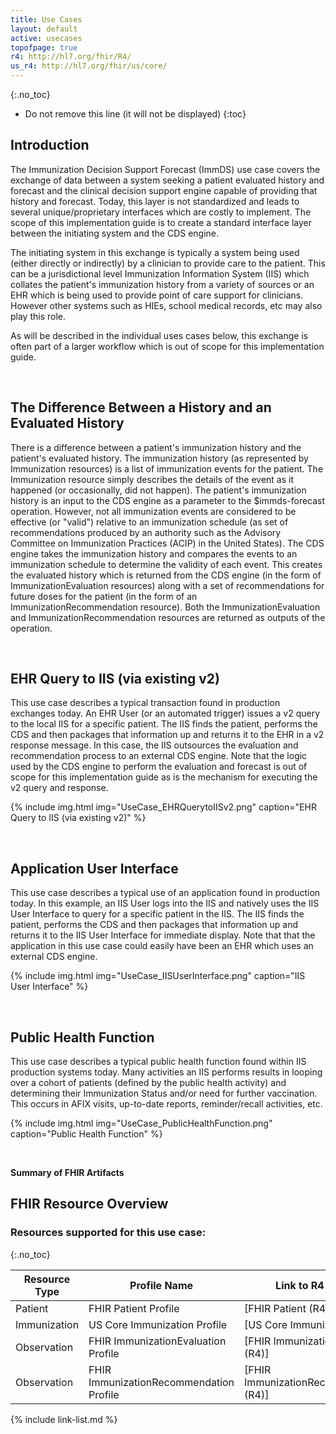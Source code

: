 ```yaml
---
title: Use Cases
layout: default
active: usecases
topofpage: true
r4: http://hl7.org/fhir/R4/
us_r4: http://hl7.org/fhir/us/core/
---
```


{:.no_toc}

<!-- TOC  the css styling for this is \pages\assets\css\project.css under 'markdown-toc'-->

* Do not remove this line (it will not be displayed)
{:toc}

##  Introduction

The Immunization Decision Support Forecast (ImmDS) use case covers the exchange of data between a system seeking a patient evaluated history and forecast and the clinical decision support engine capable of providing that history and forecast. Today, this layer is not standardized and leads to several unique/proprietary interfaces which are costly to implement. The scope of this implementation guide is to create a standard interface layer between the initiating system and the CDS engine.

The initiating system in this exchange is typically a system being used (either directly or indirectly) by a clinician to provide care to the patient. This can be a jurisdictional level Immunization Information System (IIS) which collates the patient's immunization history from a variety of sources or an EHR which is being used to provide point of care support for clinicians. However other systems such as HIEs, school medical records, etc may also play this role.

As will be described in the individual uses cases below, this exchange is often part of a larger workflow which is out of scope for this implementation guide.

<p>&nbsp;</p>

## The Difference Between a History and an Evaluated History

There is a difference between a patient's immunization history and the patient's evaluated history. The immunization history (as represented by Immunization resources) is a list of immunization events for the patient. The Immunization resource simply describes the details of the event as it happened (or occasionally, did not happen). The patient's immunization history is an input to the CDS engine as a parameter to the $immds-forecast operation. However, not all immunization events are considered to be effective (or "valid") relative to an immunization schedule (as set of recommendations produced by an authority such as the Advisory Committee on Immunization Practices (ACIP) in the United States). The CDS engine takes the immunization history and compares the events to an immunization schedule to determine the validity of each event. This creates the evaluated history which is returned from the CDS engine (in the form of ImmunizationEvaluation resources) along with a set of recommendations for future doses for the patient (in the form of an ImmunizationRecommendation resource). Both the ImmunizationEvaluation and ImmunizationRecommendation resources are returned as outputs of the operation.

<p>&nbsp;</p>

## EHR Query to IIS (via existing v2)

This use case describes a typical transaction found in production exchanges today. An EHR User (or an automated trigger) issues a v2 query to the local IIS for a specific patient. The IIS finds the patient, performs the CDS and then packages that information up and returns it to the EHR in a v2 response message. In this case, the IIS outsources the evaluation and recommendation process to an external CDS engine. Note that the logic used by the CDS engine to perform the evaluation and forecast is out of scope for this implementation guide as is the mechanism for executing the v2 query and response.

{% include img.html img="UseCase_EHRQuerytoIISv2.png" caption="EHR Query to IIS (via existing v2)" %}

<p>&nbsp;</p>

## Application User Interface

This use case describes a typical use of an application found in production today. In this example, an IIS User logs into the IIS and natively uses the IIS User Interface to query for a specific patient in the IIS. The IIS finds the patient, performs the CDS and then packages that information up and returns it to the IIS User Interface for immediate display. Note that that the application in this use case could easily have been an EHR which uses an external CDS engine.

{% include img.html img="UseCase_IISUserInterface.png" caption="IIS User Interface" %}

<p>&nbsp;</p>

## Public Health Function

This use case describes a typical public health function found within IIS production systems today. Many activities an IIS performs results in looping over a cohort of patients (defined by the public health activity) and determining their Immunization Status and/or need for further vaccination. This occurs in AFIX visits, up-to-date reports, reminder/recall activities, etc.

{% include img.html img="UseCase_PublicHealthFunction.png" caption="Public Health Function" %}

<p>&nbsp;</p>

**Summary of FHIR Artifacts**

## FHIR Resource Overview

### Resources supported for this use case:
{:.no_toc}

|Resource Type|Profile Name|Link to R4 Profile|
|---|---|---|
|Patient|FHIR Patient Profile|[FHIR Patient (R4)]|
|Immunization|US Core Immunization Profile|[US Core Immunization (R4)]|
|Observation|FHIR ImmunizationEvaluation Profile|[FHIR ImmunizationEvaluation (R4)]|
|Observation|FHIR ImmunizationRecommendation Profile|[FHIR ImmunizationRecommendation (R4)]|

{% include link-list.md %}
